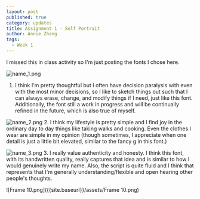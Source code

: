 ```yaml
---
layout: post
published: true
category: updates
title: Assignment 1 - Self Portrait
author: Annie Zhang
tags:
  - Week 1
---
```

I missed this in class activity so I'm just posting the fonts I chose here.

![name_1.png]({{site.baseurl}}/assets/name_1.png)
1. I think I'm pretty thoughtful but I often have decision paralysis with even with the most minor decisions, so I like to sketch things out such that I can always erase, change, and modify things if I need, just like this font. Additionally, the font still a work in progress and will be continually refined in the future, which is also true of myself.

![name_2.png]({{site.baseurl}}/assets/name_2.png)
2. I think my lifestyle is pretty simple and I find joy in the ordinary day to day things like taking walks and cooking. Even the clothes I wear are simple in my opinion (though sometimes, I appreciate when one detail is just a little bit elevated, similar to the fancy g in this font.)

![name_3.png]({{site.baseurl}}/assets/name_3.png)
3. I really value authenticity and honesty. I think this font, with its handwritten quality, really captures that idea and is similar to how I would genuinely write my name. Also, the script is quite fluid and I think that represents that I'm generally understanding/flexible and open hearing other people's thoughts.

![Frame 10.png]({{site.baseurl}}/assets/Frame 10.png)

